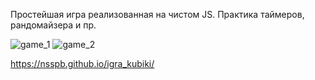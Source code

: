 Простейшая игра реализованная на чистом JS. Практика таймеров, рандомайзера и пр.



![game_1](https://user-images.githubusercontent.com/76496638/126636350-e76372c3-30e3-49dc-8ba8-b3156d14b9dc.png)
![game_2](https://user-images.githubusercontent.com/76496638/126636356-0bea0673-8a2c-41a9-8f59-252d01802c61.png)

https://nsspb.github.io/igra_kubiki/


